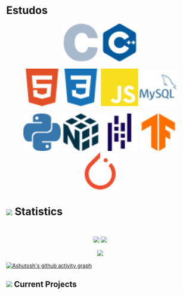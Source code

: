 # Estudos

<p>
  <div align="center">
    <img src="images/c.svg" width="100px">
    <img src="images/cplusplus.svg" width="100px">
  </div>
  <br>
  <div align="center">
    <img src="images/html5.svg" width="100px">
    <img src="images/css3.svg" width="100px">
    <img src="images/javascript.svg" width="100px">
    <img src="images/mysql.svg" width="100px">
  </div>
  <br>
  <div align="center">
    <img src="images/python.svg" width="100px">
    <img src="images/numpy.svg" width="100px">
    <img src="images/pandas.svg" width="100px">
    <img src="images/tensorflow.svg" width="100px">
    <img src="images/pytorch.svg" width="100px">
  </div>
</p>

# <img src="https://media4.giphy.com/media/MIGbtLZoVjbl0bYbAd/giphy.gif?id=ecf05e472t2h0i8d7dcjaoau9iqtchhr899hxmpxzzgc7lyw&rid=giphy.gif" width="30"> Statistics

<br>
<p align="left">
  <div align="center">
    <img width="48%" src="https://github-readme-stats.vercel.app/api?username=LuizGustavoVTacin&show_icons=true&include_all_commits=true&theme=radical&hide_border=true">
    <img width="51%" src="https://github-readme-streak-stats.herokuapp.com/?user=LuizGustavoVTacin&theme=radical&hide_border=true">		  
  </div>
  <br>
  <div align="center">
    <img width="49.5%" src="https://github-readme-stats.vercel.app/api/top-langs/?username=LuizGustavoVTacin&theme=radical&bg_color=282828&hide_border=true&include_all_commits=true&count_private=true&layout=compact">
  </div>
</p>

[![Ashutosh's github activity graph](https://github-readme-activity-graph.vercel.app/graph?username=LuizGustavoVTacin&theme=github)](https://github.com/ashutosh00710/github-readme-activity-graph)

## <img src="https://media1.giphy.com/media/Q8PQ1KuarrYucCMVTJ/giphy.gif?cid=ecf05e47odgm8bs8cmb8cf1ijmfzqaeeu9fzmx6nbcv06ky2&rid=giphy.gif" width="30"> Current Projects
<ul>
<!--
	<li><i><a href="https://github.com/torrinworx/Cozy-Auto-Texture">Cozy Auto Texture</a></i>:<ul><li>A Blender add-on that integrates the Stable Diffusion AI image generation model directly within Blender to make AI generated tiled textures available to everyone. (Under construction)</li></ul></li>
	<li><i><a href="https://github.com/torrinworx/Blend_My_NFTs">Blend_My_NFTs</a></i>:<ul><li>A Blender add-on that makes creating a 3D NFT collection easy! Generate thousands of 3D models, animations, or images with this simple add-on. (Released)</li></ul></li>
	<li><i><a href="https://www.thiscozystudio.com/">ThisCozyStudio.com (SAS)</a></i>:<ul><li>A website that enables easy cloud rendering and NFT minting and storage from the web or withing Blender using our Cozy API. (Yet to be released)</li></ul></li>
	<li><i>A possible standard system for implementing AI models into Blender and other 3D model software. Just a thought.</i></li>
</ul>
-->
